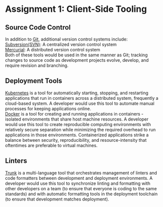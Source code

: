 # Assignment 1: Client-Side Tooling

## Source Code Control
In addition to [Git](https://git-scm.com/), additional version control systems include:\
[Subversion(SVN)](https://subversion.apache.org/): A centralized version control system\
[Mercurial](https://www.mercurial-scm.org/): A distributed version control system\
Both of these tools would be used in the same manner as Git; tracking changes to source code as development projects evolve, develop, and require revision and branching.

## Deployment Tools
[Kubernetes](https://kubernetes.io/docs/home/) is a tool for automatically starting, stopping, and restarting applications that run in containers across a distributed system, frequently a cloud-based system.
A developer would use this tool to automate manual processes for keeping applications online.\
[Docker](https://docs.docker.com/) is a tool for creating and running applications in containers - isolated environments that share host machine resources. 
A developer would use this tool to create reproducible computing environments with relatively secure separation while minimizing the required overhead to run applications in those environments.
Containerized applications strike a balance between security, reproducibility, and resource-intensity that oftentimes are preferable to virtual machines.

## Linters
[Trunk](https://docs.trunk.io/) is a multi-language tool that orchestrates management of linters and code formatters between development and deployment environments.
A developer would use this tool to synchronize linting and formatting with other developers on a team (to ensure that everyone is coding to the same standards) and with automatic formatting tools in the deployment toolchain (to ensure that development matches deployment).
